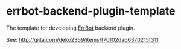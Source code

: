 errbot-backend-plugin-template
==============================

The template for developing [ErrBot](http://errbot.io/en/latest/index.html) backend plugin.

See: http://qiita.com/deko2369/items/f70102da66370215f311
